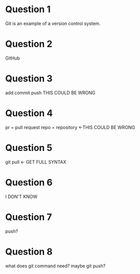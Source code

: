 # Question 1
Git is an example of a version control system.

# Question 2
GitHub

# Question 3
add
commit
push
THIS COULD BE WRONG

# Question 4
pr = pull request
repo = repository <-THIS COULD BE WRONG

# Question 5
git pull <- GET FULL SYNTAX

# Question 6
I DON'T KNOW

# Question 7
push?

# Question 8
what does git command need? maybe git push?

